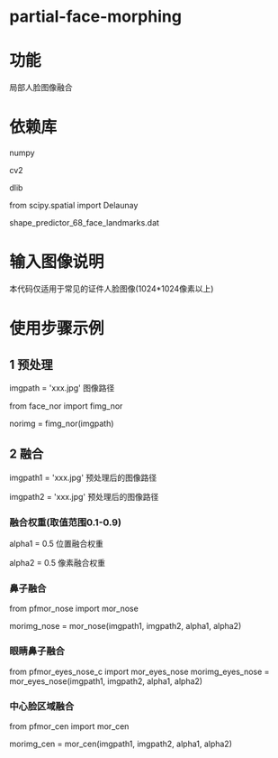 # partial-face-morphing

# 功能

局部人脸图像融合

# 依赖库

numpy

cv2

dlib

from scipy.spatial import Delaunay

shape_predictor_68_face_landmarks.dat

# 输入图像说明

本代码仅适用于常见的证件人脸图像(1024*1024像素以上)

# 使用步骤示例

## 1 预处理

imgpath = 'xxx.jpg' 图像路径

from face_nor import fimg_nor

norimg = fimg_nor(imgpath)

## 2 融合

imgpath1 = 'xxx.jpg' 预处理后的图像路径

imgpath2 = 'xxx.jpg' 预处理后的图像路径

### 融合权重(取值范围0.1-0.9)

alpha1 = 0.5 位置融合权重

alpha2 = 0.5 像素融合权重

### 鼻子融合

from pfmor_nose import mor_nose

morimg_nose = mor_nose(imgpath1, imgpath2, alpha1, alpha2)

### 眼睛鼻子融合
from pfmor_eyes_nose_c import mor_eyes_nose
morimg_eyes_nose = mor_eyes_nose(imgpath1, imgpath2, alpha1, alpha2)

### 中心脸区域融合

from pfmor_cen import mor_cen

morimg_cen = mor_cen(imgpath1, imgpath2, alpha1, alpha2)
